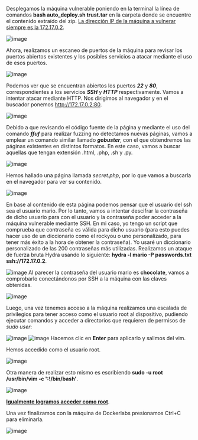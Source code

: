 Desplegamos la máquina vulnerable poniendo en la terminal la línea de comandos **bash auto_deploy.sh trust.tar** en la carpeta donde se encuentre el contenido extraído del zip.
   <ins>La dirección IP de la máquina a vulnerar siempre es la 172.17.0.2</ins>.

  ![image](https://github.com/PedroMontoya11/Laboratorios-CTF/assets/145665312/9e701fbe-6af4-487c-8165-e49d2d310852)

Ahora, realizamos un escaneo de puertos de la máquina para revisar los puertos abiertos existentes y los posibles servicios a atacar mediante el uso de esos puertos.

  ![image](https://github.com/PedroMontoya11/Laboratorios-CTF/assets/145665312/581f6795-fa22-43b4-9193-1abde8c36e79)

Podemos ver que se encuentran abiertos los puertos ***22*** y ***80***, correspondientes a los servicios ***SSH*** y ***HTTP*** respectivamente.
Vamos a intentar atacar mediante HTTP. Nos dirigimos al navegador y en el buscador ponemos http://172.17.0.2:80.

  ![image](https://github.com/PedroMontoya11/Laboratorios-CTF/assets/145665312/fb487f2f-5e05-42e3-823b-759329138901)

Debido a que revisando el código fuente de la página y mediante el uso del comando ***ffuf*** para realizar fuzzing no detectamos nuevas páginas, vamos a emplear un comando similar llamado ***gobuster***, con el que obtendremos las páginas existentes en distintos formatos. En este caso, vamos a buscar aquellas que tengan extensión .html, .php, .sh y .py.

  ![image](https://github.com/PedroMontoya11/Laboratorios-CTF/assets/145665312/79bfb2df-5f5d-4ab5-b466-ad16acbd7007)
  
Hemos hallado  una página llamada *secret.php*, por lo que vamos a buscarla en el navegador para ver su contenido.

  ![image](https://github.com/PedroMontoya11/Laboratorios-CTF/assets/145665312/831e1cfa-eb51-49e5-962f-45b906479380)

En base al contenido de esta página podemos pensar que el usuario del ssh sea el usuario mario. Por lo tanto, vamos a intentar descifrar la contraseña de dicho usuario para con el usuario y la contraseña poder acceder a la máquina vulnerable mediante SSH. En mi caso, yo tengo un script que comprueba que contraseña es válida para dicho usuario (para esto puedes hacer uso de un diccionario como el rockyou o uno personalizado, para tener más éxito a la hora de obtener la contraseña). Yo usaré un diccionario personalizado de las 200 contraseñas más utilizadas. Realizamos un ataque de fuerza bruta Hydra usando lo siguiente: **hydra -l mario -P passwords.txt ssh://172.17.0.2**.

  ![image](https://github.com/PedroMontoya11/Laboratorios-CTF/assets/145665312/d9a68494-c3b2-4bb0-afdd-2ea3a41c67fa)
Al parecer la contraseña del usuario mario es **chocolate**, vamos a comprobarlo conectándonos por SSH a la máquina con las claves obtenidas.

  ![image](https://github.com/PedroMontoya11/Laboratorios-CTF/assets/145665312/2f1cebe4-c630-44ae-8d32-b088c046fe30)

Luego, una vez tenemos acceso a la máquina realizamos una escalada de privilegios para tener acceso como el usuario root al dispositivo, pudiendo ejecutar comandos y acceder a directorios que requieren de permisos de *sudo user*:

  ![image](https://github.com/PedroMontoya11/Laboratorios-CTF/assets/145665312/242c9c2f-939e-43d8-9139-a948f23112c1)
  ![image](https://github.com/PedroMontoya11/Laboratorios-CTF/assets/145665312/b32041b4-5320-40e8-b6cf-05278f5614c6)
Hacemos clic en **Enter** para aplicarlo y salimos del vim.

Hemos accedido como el usuario root.

  ![image](https://github.com/PedroMontoya11/Laboratorios-CTF/assets/145665312/185dcc4b-94c0-412f-a4d9-6d6885dc3444)
  
Otra manera de realizar esto mismo es escribiendo **sudo -u root /usr/bin/vim  -c ':!/bin/bash'**.

  ![image](https://github.com/PedroMontoya11/Laboratorios-CTF/assets/145665312/4821353d-4279-4357-863c-8f3a51c8070f)

<ins>**Igualmente logramos acceder como root**</ins>.

Una vez finalizamos con la máquina de Dockerlabs presionamos Ctrl+C para eliminarla.

  ![image](https://github.com/PedroMontoya11/Laboratorios-CTF/assets/145665312/2fbf1255-9593-4207-8cb4-93c8a1ffe3ba)

